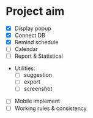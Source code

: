# Project aim

-   [x] Display popup
-   [x] Connect DB
-   [x] Remind schedule
-   [ ] Calendar
-   [ ] Report & Statistical
-   Utilities:
    -   [ ] suggestion
    -   [ ] export
    -   [ ] screenshot
-   [ ] Mobile implement
-   [ ] Working rules & consistency
